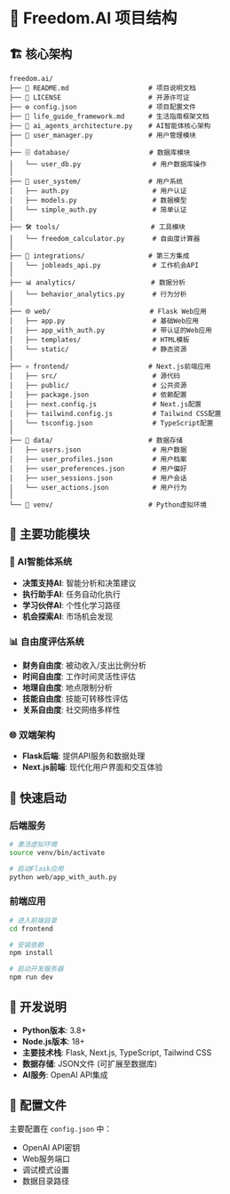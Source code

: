 # 📁 Freedom.AI 项目结构

## 🏗️ 核心架构

```
freedom.ai/
├── 📄 README.md                    # 项目说明文档
├── 📄 LICENSE                      # 开源许可证
├── ⚙️ config.json                  # 项目配置文件
├── 📄 life_guide_framework.md      # 生活指南框架文档
├── 🤖 ai_agents_architecture.py    # AI智能体核心架构
├── 👤 user_manager.py              # 用户管理模块
│
├── 🗄️ database/                    # 数据库模块
│   └── user_db.py                  # 用户数据库操作
│
├── 👥 user_system/                 # 用户系统
│   ├── auth.py                     # 用户认证
│   ├── models.py                   # 数据模型
│   └── simple_auth.py              # 简单认证
│
├── 🛠️ tools/                       # 工具模块
│   └── freedom_calculator.py       # 自由度计算器
│
├── 🔗 integrations/                # 第三方集成
│   └── jobleads_api.py             # 工作机会API
│
├── 📊 analytics/                   # 数据分析
│   └── behavior_analytics.py       # 行为分析
│
├── 🌐 web/                         # Flask Web应用
│   ├── app.py                      # 基础Web应用
│   ├── app_with_auth.py            # 带认证的Web应用
│   ├── templates/                  # HTML模板
│   └── static/                     # 静态资源
│
├── ⚛️ frontend/                    # Next.js前端应用
│   ├── src/                        # 源代码
│   ├── public/                     # 公共资源
│   ├── package.json                # 依赖配置
│   ├── next.config.js              # Next.js配置
│   ├── tailwind.config.js          # Tailwind CSS配置
│   └── tsconfig.json               # TypeScript配置
│
├── 💾 data/                        # 数据存储
│   ├── users.json                  # 用户数据
│   ├── user_profiles.json          # 用户档案
│   ├── user_preferences.json       # 用户偏好
│   ├── user_sessions.json          # 用户会话
│   └── user_actions.json           # 用户行为
│
└── 🐍 venv/                        # Python虚拟环境
```

## 🎯 主要功能模块

### 🤖 AI智能体系统
- **决策支持AI**: 智能分析和决策建议
- **执行助手AI**: 任务自动化执行
- **学习伙伴AI**: 个性化学习路径
- **机会探索AI**: 市场机会发现

### 📊 自由度评估系统
- **财务自由度**: 被动收入/支出比例分析
- **时间自由度**: 工作时间灵活性评估
- **地理自由度**: 地点限制分析
- **技能自由度**: 技能可转移性评估
- **关系自由度**: 社交网络多样性

### 🌐 双端架构
- **Flask后端**: 提供API服务和数据处理
- **Next.js前端**: 现代化用户界面和交互体验

## 🚀 快速启动

### 后端服务
```bash
# 激活虚拟环境
source venv/bin/activate

# 启动Flask应用
python web/app_with_auth.py
```

### 前端应用
```bash
# 进入前端目录
cd frontend

# 安装依赖
npm install

# 启动开发服务器
npm run dev
```

## 📝 开发说明

- **Python版本**: 3.8+
- **Node.js版本**: 18+
- **主要技术栈**: Flask, Next.js, TypeScript, Tailwind CSS
- **数据存储**: JSON文件 (可扩展至数据库)
- **AI服务**: OpenAI API集成

## 🔧 配置文件

主要配置在 `config.json` 中：
- OpenAI API密钥
- Web服务端口
- 调试模式设置
- 数据目录路径
